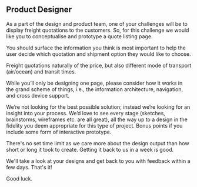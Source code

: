 ## Product Designer

As a part of the design and product team, one of your challenges will be to display freight quotations to the customers.
So, for this challenge we would like you to conceptualise and prototype a quote listing page.

You should surface the information you think is most important to help the user decide which quotation and shipment
option they would like to choose.

Freight quotations naturally of the price, but also different mode of transport (air/ocean) and transit times.

While you’ll only be designing one page, please consider how it works in the grand scheme of things, i.e., the
information architecture, navigation, and cross device support.

We’re not looking for the best possible solution; instead we’re looking for an insight into your process. We’d love to see every stage (sketches, brainstorms, wireframes etc. are all great), all the way up to a design in the fidelity you deem appropriate for this type of project. Bonus points if you include some form of interactive prototype.

There's no set time limit as we care more about the design output than how short or long it took to create. Getting it back to us in a week is good.

We'll take a look at your designs and get back to you with feedback within a few days. That's it!

Good luck.
